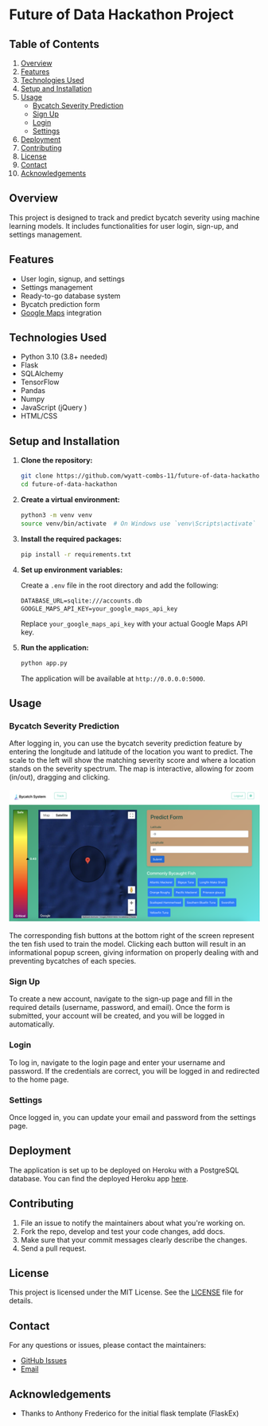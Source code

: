 # Future of Data Hackathon Project

## Table of Contents
1. [Overview](#overview)
2. [Features](#features)
3. [Technologies Used](#technologies-used)
4. [Setup and Installation](#setup-and-installation)
5. [Usage](#usage)
   - [Bycatch Severity Prediction](#bycatch-severity-prediction)
   - [Sign Up](#sign-up)
   - [Login](#login)
   - [Settings](#settings)
6. [Deployment](#deployment)
7. [Contributing](#contributing)
8. [License](#license)
9. [Contact](#contact)
10. [Acknowledgements](#acknowledgements)

## Overview

This project is designed to track and predict bycatch severity using machine learning models. It includes functionalities for user login, sign-up, and settings management.

## Features

- User login, signup, and settings
- Settings management
- Ready-to-go database system
- Bycatch prediction form
- [Google Maps](https://developers.google.com/maps/) integration


## Technologies Used

- Python 3.10 (3.8+ needed)
- Flask
- SQLAlchemy
- TensorFlow
- Pandas
- Numpy 
- JavaScript (jQuery )
- HTML/CSS

## Setup and Installation

1. **Clone the repository:**

    ```sh
    git clone https://github.com/wyatt-combs-11/future-of-data-hackathon.git
    cd future-of-data-hackathon
    ```

2. **Create a virtual environment:**

    ```sh
    python3 -m venv venv
    source venv/bin/activate  # On Windows use `venv\Scripts\activate`
    ```

3. **Install the required packages:**

    ```sh
    pip install -r requirements.txt
    ```

4. **Set up environment variables:**

   Create a `.env` file in the root directory and add the following:

    ```env
    DATABASE_URL=sqlite:///accounts.db
    GOOGLE_MAPS_API_KEY=your_google_maps_api_key
    ```

   Replace `your_google_maps_api_key` with your actual Google Maps API key.

5. **Run the application:**

    ```sh
    python app.py
    ```

   The application will be available at `http://0.0.0.0:5000`.

## Usage

### Bycatch Severity Prediction

After logging in, you can use the bycatch severity prediction feature by entering the longitude and latitude of the location you want to predict.
The scale to the left will show the matching severity score and where a location stands on the severity spectrum. The map is interactive, allowing for zoom (in/out), dragging and clicking.
<br><br>
![Bycatch Trakr Demo](bycatch_demo.png)
<br><br>
The corresponding fish buttons at the bottom right of the screen represent the ten fish used to train the model. Clicking each button will result in an informational
popup screen, giving information on properly dealing with and preventing bycatches of each species.

### Sign Up

To create a new account, navigate to the sign-up page and fill in the required details (username, password, and email). Once the form is submitted, your account will be created, and you will be logged in automatically.

### Login

To log in, navigate to the login page and enter your username and password. If the credentials are correct, you will be logged in and redirected to the home page.

### Settings

Once logged in, you can update your email and password from the settings page.

## Deployment

The application is set up to be deployed on Heroku with a PostgreSQL database. You can find the deployed Heroku app [here](https://google.com).

## Contributing

1. File an issue to notify the maintainers about what you're working on.
2. Fork the repo, develop and test your code changes, add docs.
3. Make sure that your commit messages clearly describe the changes.
4. Send a pull request.

## License

This project is licensed under the MIT License. See the [LICENSE](LICENSE.txt) file for details.

## Contact
For any questions or issues, please contact the maintainers:
- [GitHub Issues](https://github.com/wyatt-combs-11/future-of-data-hackathon/issues)
- [Email](mailto:combscodes@gmail.com)

## Acknowledgements
- Thanks to Anthony Frederico for the initial flask template (FlaskEx)


